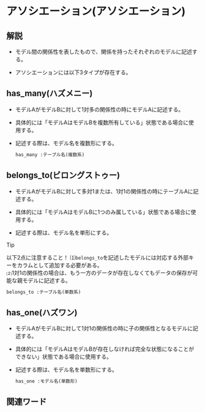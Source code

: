 # アソシエーション(アソシエーション)  
## 解説  
* モデル間の関係性を表したもので、関係を持ったそれぞれのモデルに記述する。

* アソシエーションには以下3タイプが存在する。

## has_many(ハズメニー)  
* モデルAがモデルBに対して1対多の関係性の時にモデルAに記述する。
    
* 具体的には「モデルAはモデルBを複数所有している」状態である場合に使用する。  

* 記述する際は、モデル名を複数形にする。  
  
  ```ruby
  has_many :テーブル名(複数系)
  ```
## belongs_to(ビロングストゥー)  
* モデルAがモデルBに対して多対1または、1対1の関係性の時にテーブルAに記述する。  
  
* 具体的には「モデルAはモデルBに1つのみ属している」状態である場合に使用する。  
  
* 記述する際は、モデル名を単形にする。  

>[!TIP]
>以下2点に注意すること！
>⑴`belongs_to`を記述したモデルには対応する外部キーをカラムとして追加する必要がある。  
>⑵1対1の関係性の場合は、もう一方のデータが存在しなくてもデータの保存が可能な親モデルに記述する。

  ```ruby
  belongs_to :テーブル名(単数系)
  ```

## has_one(ハズワン)  
* モデルAがモデルBに対して1対1の関係性の時に子の関係性となるモデルに記述する。
    
* 具体的には「モデルAはモデルBが存在しなければ完全な状態になることができない」状態である場合に使用する。  

* 記述する際は、モデル名を単数形にする。  
    
  ```ruby
  has_one :モデル名(単数形)
  ```

## 関連ワード  
